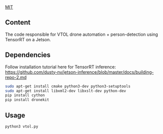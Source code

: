 [MIT](https://choosealicense.com/licenses/mit/)
## Content

The code responsible for VTOL drone automation + person-detection using TensorRT on a Jetson.

## Dependencies

Follow installation tutorial here for TensorRT inference:
https://github.com/dusty-nv/jetson-inference/blob/master/docs/building-repo-2.md


```bash
sudo apt-get install cmake python3-dev python3-setuptools
sudo apt-get install libxml2-dev libxslt-dev python-dev 
pip install cython
pip install dronekit 
```

## Usage

```bash
python3 vtol.py
```

